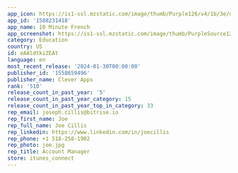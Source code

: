 ```yaml
---
app_icon: https://is1-ssl.mzstatic.com/image/thumb/Purple126/v4/1b/3e/db/1b3edb77-8467-6cb8-05e2-856fa7c085b8/AppIcon-French-0-0-1x_U007emarketing-0-7-0-0-85-220.png/1024x1024bb.png
app_id: '1588231418'
app_name: 10 Minute French
app_screenshot: https://is1-ssl.mzstatic.com/image/thumb/PurpleSource126/v4/ad/99/b6/ad99b638-edfa-0a01-7af2-3a32ab211977/5b499ac9-c504-4192-9de0-6a6cd8e2da7b_1.png/1242x2688bb.png
category: Education
country: US
id: eAAldtkiZEAt
language: en
most_recent_release: '2024-01-30T00:00:00'
publisher_id: '1558659496'
publisher_name: Clever Apps
rank: '510'
release_count_in_past_year: '5'
release_count_in_past_year_category: 15
release_count_in_past_year_top_in_category: 33
rep_email: joseph.cillis@bitrise.io
rep_first_name: Joe
rep_full_name: Joe Cillis
rep_linkedin: https://www.linkedin.com/in/joecillis
rep_phone: +1 518-258-1902
rep_photo: joe.jpg
rep_title: Account Manager
store: itunes_connect
---
```

